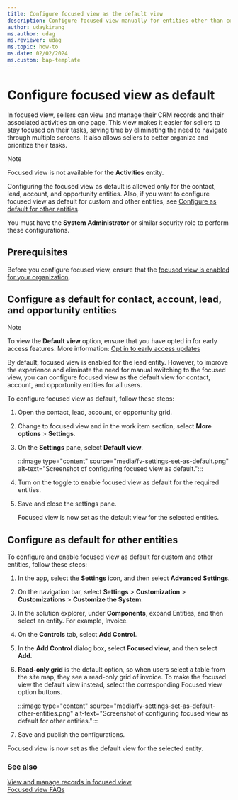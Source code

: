 ```yaml
---
title: Configure focused view as the default view
description: Configure focused view manually for entities other than contact, account, lead, and opportunity and set it as the default view for any entity in Dynamics 365 Sales.
author: udaykirang
ms.author: udag
ms.reviewer: udag
ms.topic: how-to 
ms.date: 02/02/2024
ms.custom: bap-template 
---
```


# Configure focused view as default

In focused view, sellers can view and manage their CRM records and their associated activities on one page. This view makes it easier for sellers to stay focused on their tasks, saving time by eliminating the need to navigate through multiple screens. It also allows sellers to better organize and prioritize their tasks.

> [!NOTE]
>
> Focused view is not available for the **Activities** entity.

Configuring the focused view as default is allowed only for the contact, lead, account, and opportunity entities. Also, if you want to configure focused view as default for custom and other entities, see [Configure as default for other entities](#configure-as-default-for-other-entities).

You must have the **System Administrator** or similar security role to perform these configurations. 

## Prerequisites

Before you configure focused view, ensure that the [focused view is enabled for your organization](enable-focused-view.md).

## Configure as default for contact, account, lead, and opportunity entities

> [!NOTE]
> To view the **Default view** option, ensure that you have opted in for early access features. More information: [Opt in to early access updates](/power-platform/admin/opt-in-early-access-updates)

By default, focused view is enabled for the lead entity. However, to improve the experience and eliminate the need for manual switching to the focused view, you can configure focused view as the default view for contact, account, and opportunity entities for all users. 

To configure focused view as default, follow these steps:

1. Open the contact, lead, account, or opportunity grid.  
1. Change to focused view and in the work item section, select **More options** > **Settings**.
1. On the **Settings** pane, select **Default view**.

    :::image type="content" source="media/fv-settings-set-as-default.png" alt-text="Screenshot of configuring focused view as default.":::

1. Turn on the toggle to enable focused view as default for the required entities.  
1. Save and close the settings pane.

   Focused view is now set as the default view for the selected entities.  

## Configure as default for other entities

To configure and enable focused view as default for custom and other entities, follow these steps:

1. In the app, select the **Settings** icon, and then select **Advanced Settings**.  
1. On the navigation bar, select **Settings** > **Customization** > **Customizations** > **Customize the System**.  
1. In the solution explorer, under **Components**, expand Entities, and then select an entity. For example, Invoice.  
1. On the **Controls** tab, select **Add Control**.  
1. In the **Add Control** dialog box, select **Focused view**, and then select **Add**.  
1. **Read-only grid** is the default option, so when users select a table from the site map, they see a read-only grid of invoice. To make the focused view the default view instead, select the corresponding Focused view option buttons.  

    :::image type="content" source="media/fv-settings-set-as-default-other-entities.png" alt-text="Screenshot of configuring focused view as default for other entities.":::  
1. Save and publish the configurations.  

Focused view is now set as the default view for the selected entity.

### See also

[View and manage records in focused view](focused-view.md)  
[Focused view FAQs](faq-focused-view.md)
